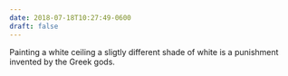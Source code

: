 ```yaml
---
date: 2018-07-18T10:27:49-0600
draft: false
---
```


Painting a white ceiling a sligtly different shade of white is a punishment invented by the Greek gods.

